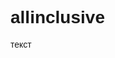 # allinclusive
<html><head><meta http-equiv="Content-Type" content="text/html; charset=UTF-8">
 
<style>
body {
width: 99%;
font-family: tahoma, Sans-serif;
}

.mrm {
width: 500px; 
height: 645px; 
overflow-x: hidden; 
overflow-y: scroll; 
padding-top: 0; 
padding-right: 38px; 
text-align: justify; 
color: #3c3c3c; 
font-size:14px; 
line-height:24px; 
font-family: tahoma, Sans-serif; 
margin: 0 auto;

}
</style>
</head>
<body>текст
</body></html>

